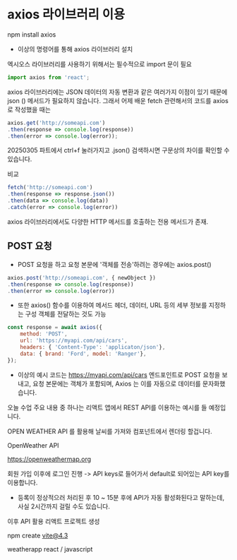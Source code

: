 # axios 라이브러리 이용

npm install axios
- 이상의 명령어를 통해 axios 라이브러리 설치

엑시오스 라이브러리를 사용하기 위해서는 필수적으로 import 문이 필요
```jsx
import axios from 'react';
```

axios 라이브러리에는 JSON 데이터의 자동 변환과 같은 여러가지 이점이 있기 때문에 json
() 메서드가 필요하지 않습니다. 그래서 어제 배운 fetch 관련해서의 코드를 axios로
작성했을 때는

```jsx
axios.get('http://someapi.com')
.then(response => console.log(response))
.then(error => console.log(error));
```

20250305 파트에서 ctrl+f 눌러가지고 .json() 검색하시면 구문상의 차이를 확인할 수
있습니다.

비교

```js
fetch('http://someapi.com')
.then(response => response.json())
.then(data => console.log(data))
.catch(error => console.log(error))
```

axios 라이브러리에서도 다양한 HTTP 메서드를 호출하는 전용 메서드가 존재.

## POST 요청

- POST 요청을 하고 요청 본문에 '객체를 전송'하려는 경우에는 axios.post()

```jsx
axios.post('http://someapi.com', { newObject })
.then(response => console.log(response))
.then(error => console.log(error))
```

- 또한 axios() 함수를 이용하여 메서드 헤더, 데이터, URL 등의 세부 정보를 지정하는
구성 객체를 전달하는 것도 가능

```jsx
const response = await axios({
    method: 'POST',
    url: 'https://myapi.com/api/cars',
    headers: { 'Content-Type': 'applicaton/json'},
    data: { brand: 'Ford', model: 'Ranger'},
});
```

- 이상의 예시 코드는 https://myapi.com/api/cars 엔드포인트로 POST 요청을 보내고,
요청 본문에는 객체가 포함되며, Axios 는 이를 자동으로 데이터를 문자화했습니다.

오늘 수업 주요 내용 중 하나는
리액트 앱에서 REST API를 이용하는 예시를 들 예정입니다.

OPEN WEATHER API 를 활용해 날씨를 가져와 컴포넌트에서 렌더링 할겁니다.

OpenWeather API

https://openweathermap.org

회원 가입 이후에 로그인 진행 -> API keys로 들어가서 default로 되어있는 API key를
이용합니다.

* 등록이 정상적으러 처리된 후 10 ~ 15분 후에 API가 자동 활성화된다고 말하는데,
사실 2시간까지 걸릴 수도 있습니다.

이후 API 활용 리액트 프로젝트 생성

npm create vite@4.3

weatherapp
react / javascript